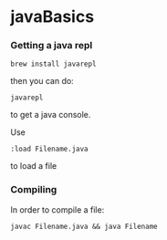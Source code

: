 # javaBasics

### Getting a java repl
```
brew install javarepl
````

then you can do:

```
javarepl
```

to get a java console.

Use
```
:load Filename.java
```

to load a file

### Compiling

In order to compile a file:

```
javac Filename.java && java Filename
```